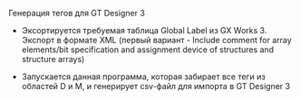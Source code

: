 Генерация тегов для GT Designer 3

- Эксортируется требуемая таблица Global Label из GX Works 3. Экспорт в формате XML (первый вариант - Include comment for array elements/bit specification and assignment device of structures and structure arrays)

- Запускается данная программа, которая забирает все теги из областей D и M, и генерирует csv-файл для импорта в GT Designer 3
